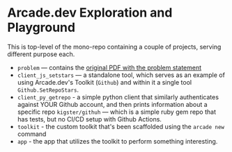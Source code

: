 # Arcade.dev Exploration and Playground

This is top-level of the mono-repo containing a couple of projects, serving different purpose each.

 * `problem` — contains the [original PDF with the problem statement](problem/problem-statement.pdf)
 * `client_js_setstars` — a standalone tool, which serves as an example of using Arcade.dev's Toolkit (`Github`) and within it a single tool `Github.SetRepoStars`.
 * `client_py_getrepo` - a simple python client that similarly authenticates against YOUR Github account, and then prints information about a specific repo `kigster/githuh` — which is a simple ruby gem repo that has tests, but no CI/CD setup with Github Actions.
 * `toolkit` - the custom toolkit that's been scaffolded using the `arcade new` command
 * `app` - the app that utilizes the toolkit to perform something interesting.

